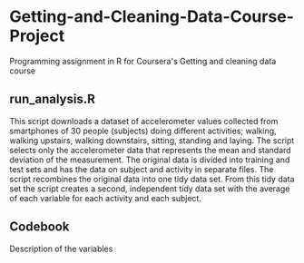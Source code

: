 # Getting-and-Cleaning-Data-Course-Project
Programming assignment in R for Coursera's Getting and cleaning data course

## run_analysis.R
This script downloads a dataset of accelerometer values collected from smartphones of 30 people (subjects) doing different activities; walking, walking upstairs, walking downstairs, sitting, standing and laying. The script selects only the accelerometer data that represents the mean and standard deviation of the measurement. The original data is divided into training and test sets and has the data on subject and activity in separate files. The script recombines the original data into one tidy data set.  From this tidy data set the script creates a second, independent tidy data set with the average of each variable for each activity and each subject.

## Codebook
Description of the variables 
